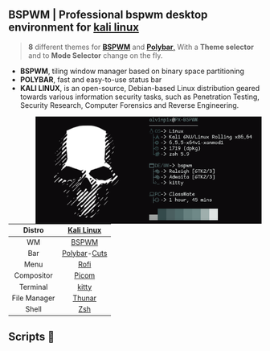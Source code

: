 ## BSPWM | Professional bspwm desktop environment for [kali linux](https://www.kali.org/)

> **8** different themes for [**BSPWM**](https://github.com/baskerville/bspwm.git) and [**Polybar**,](https://github.com/polybar/polybar.git) With a **Theme selector** and to **Mode Selector** change on the fly.

- **BSPWM**, tiling window manager based on binary space partitioning
- **POLYBAR**, fast and easy-to-use status bar
- **KALI LINUX**, is an open-source, Debian-based Linux distribution geared towards various information security tasks, such as Penetration Testing, Security Research, Computer Forensics and Reverse Engineering.

<img src="resources/Fetch.png" alt="Kali Linux Fetch" align="right" width="450">

|Distro|[Kali Linux](https://www.kali.org/)|
|:---:|:---:|
|WM|[BSPWM](https://github.com/baskerville/bspwm)|
|Bar|[Polybar](https://github.com/polybar/polybar)-[Cuts](https://github.com/adi1090x/polybar-themes#cuts)|
|Menu|[Rofi](https://github.com/davatorium/rofi)|
|Compositor|[Picom](https://archlinux.org/packages/community/x86_64/picom/)|
|Terminal|[kitty](https://github.com/kovidgoyal/kitty.git)|
|File Manager|[Thunar](https://archlinux.org/packages/extra/x86_64/thunar/)|
|Shell|[Zsh](https://archlinux.org/packages/extra/x86_64/zsh/)|

## Scripts 🚀

